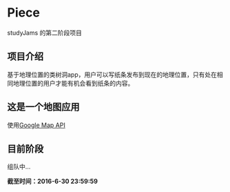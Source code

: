 # Piece

studyJams 的第二阶段项目

## 项目介绍

基于地理位置的类树洞app，用户可以写纸条发布到现在的地理位置，只有处在相同地理位置的用户才能有机会看到纸条的内容。

## 这是一个地图应用

使用[Google Map API](https://developers.google.com/maps/)

## 目前阶段

组队中...

**截至时间：2016-6-30 23:59:59**
